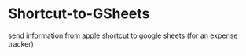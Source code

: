# Shortcut-to-GSheets
send information from apple shortcut to google sheets (for an expense tracker)
